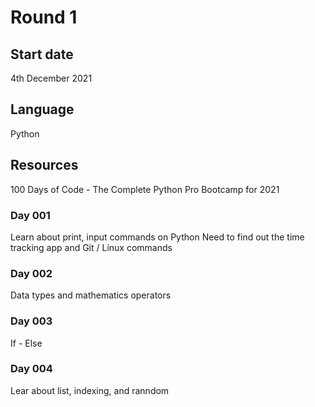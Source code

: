 # Round 1

## Start date
4th December 2021

## Language
Python

## Resources
100 Days of Code - The Complete Python Pro Bootcamp for 2021

### Day 001
Learn about print, input commands on Python
Need to find out the time tracking app and Git / Linux commands

### Day 002
Data types and mathematics operators

### Day 003
If - Else

### Day 004
Lear about list, indexing, and ranndom